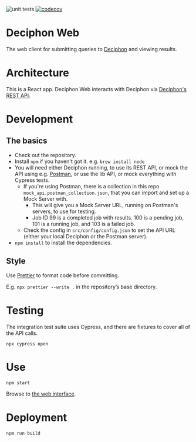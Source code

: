 ![unit tests](https://github.com/EBI-Metagenomics/deciphon_web/actions/workflows/test.yaml/badge.svg)
[![codecov](https://codecov.io/gh/EBI-Metagenomics/deciphon_web/branch/master/graph/badge.svg?token=X15S9LH10H)](https://codecov.io/gh/EBI-Metagenomics/deciphon_web)

# Deciphon Web

The web client for submitting queries to [Deciphon](https://github.com/EBI-Metagenomics/deciphon) and viewing results.

# Architecture

This is a React app.
Deciphon Web interacts with Deciphon via [Deciphon's REST API](https://github.com/EBI-Metagenomics/deciphon/tree/main/sched).

# Development

## The basics

- Check out the repository.
- Install `npm` if you haven't got it. e.g. `brew install node`
- You will need either Deciphon running, to use its REST API, or mock the API using e.g. [Postman](https://www.postman.com), or use the lib API, or mock everything with Cypress tests.
  - If you're using Postman, there is a collection in this repo `mock_api.postman_collection.json`, that you can import and set up a Mock Server with.
    - This will give you a Mock Server URL, running on Postman's servers, to use for testing.
    - Job ID 99 is a completed job with results. 100 is a pending job, 101 is a running job, and 103 is a failed job.
  - Check the config in `src/config/config.json` to set the API URL (either your local Deciphon or the Postman server).
- `npm install` to install the dependencies.

## Style

Use [Prettier](https://prettier.io) to format code before committing.

E.g. `npx prettier --write .` in the repository’s base directory.

# Testing

The integration test suite uses Cypress, and there are fixtures to cover all of the API calls.

`npx cypress open`

# Use

`npm start`

Browse to [the web interface](http://127.0.0.1:3000).

# Deployment

`npm run build`
